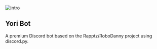 ![intro](https://i.gyazo.com/2b72aa3272e6564ade68a24e94669823.gif)

## Yori Bot

A premium Discord bot based on the Rapptz/RoboDanny project using discord.py. 

